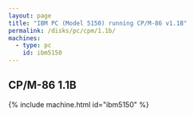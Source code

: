 ```yaml
---
layout: page
title: "IBM PC (Model 5150) running CP/M-86 v1.1B"
permalink: /disks/pc/cpm/1.1b/
machines:
  - type: pc
    id: ibm5150
---
```


CP/M-86 1.1B
---

{% include machine.html id="ibm5150" %}
